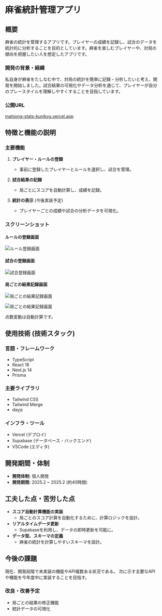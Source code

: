 # 麻雀統計管理アプリ

## 概要

麻雀の統計を管理するアプリです。プレイヤーの成績を記録し、試合のデータを統計的に分析することを目的としています。麻雀を楽しむプレイヤーや、対局の傾向を把握したい人を想定したアプリです。

### 開発の背景・経緯

私自身が麻雀をたしなむ中で、対局の統計を簡単に記録・分析したいと考え、開発を開始しました。試合結果の可視化やデータ分析を通じて、プレイヤーが自分のプレースタイルを理解しやすくすることを目指しています。

### 公開URL

[mahjong-stats-kunikyu.vercel.app](https://mahjong-stats-kunikyu.vercel.app/)

## 特徴と機能の説明

### 主要機能

1. **プレイヤー・ルールの登録**

    - 事前に登録したプレイヤーとルールを選択し、試合を管理。

2. **試合結果の記録**

    - 局ごとにスコアを自動計算し、成績を記録。

3. **統計の表示** (今後実装予定)
    - プレイヤーごとの成績や試合の分析データを可視化。

### スクリーンショット

#### ルールの登録画面

![ルール登録画面](https://scrapbox.io/files/67b8833cb3f05d212961fc08.png)

#### 試合の登録画面

![試合登録画面](https://scrapbox.io/files/67b88339494d9a1566f6fcec.png)

#### 局ごとの結果記録画面

![局ごとの結果記録画面](https://scrapbox.io/files/67b88332fbecec07b2168a02.png)

![局ごとの結果記録画面](https://scrapbox.io/files/67b883351182b3aa6145cdf7.png)

点数変動は自動計算です。

## 使用技術 (技術スタック)

### 言語・フレームワーク

- TypeScript
- React 18
- Next.js 14
- Prisma

### 主要ライブラリ

- Tailwind CSS
- Tailwind Merge
- dayjs

### インフラ・ツール

- Vercel (デプロイ)
- Supabase (データベース・バックエンド)
- VSCode (エディタ)

## 開発期間・体制

- **開発体制:** 個人開発
- **開発期間:** 2025.2 ~ 2025.2 (約40時間)

## 工夫した点・苦労した点

- **スコア自動計算機能の実装**
    - 局ごとのスコア計算を自動化するために、計算ロジックを設計。
- **リアルタイムデータ更新**
    - Supabaseを利用し、データの即時更新を可能に。
- **データ型、スキーマの定義**
    - 麻雀の統計を計算しやすいスキーマを設計。

## 今後の課題

現在、開発段階で未実装の機能やAPI複数ある状況である。
次に示す主要なAPIや機能を今年度中に実装することを目指す。

### 改良・改善予定

- 局ごとの結果の修正機能
- 統計データの可視化

<!-- This is a [Next.js](https://nextjs.org) project bootstrapped with [`create-next-app`](https://nextjs.org/docs/app/api-reference/cli/create-next-app).

## Getting Started

First, run the development server:

```bash
npm run dev
# or
yarn dev
# or
pnpm dev
# or
bun dev
```

Open [http://localhost:3000](http://localhost:3000) with your browser to see the result.

You can start editing the page by modifying `app/page.tsx`. The page auto-updates as you edit the file.

This project uses [`next/font`](https://nextjs.org/docs/app/building-your-application/optimizing/fonts) to automatically optimize and load [Geist](https://vercel.com/font), a new font family for Vercel.

## Learn More

To learn more about Next.js, take a look at the following resources:

- [Next.js Documentation](https://nextjs.org/docs) - learn about Next.js features and API.
- [Learn Next.js](https://nextjs.org/learn) - an interactive Next.js tutorial.

You can check out [the Next.js GitHub repository](https://github.com/vercel/next.js) - your feedback and contributions are welcome!

## Deploy on Vercel

The easiest way to deploy your Next.js app is to use the [Vercel Platform](https://vercel.com/new?utm_medium=default-template&filter=next.js&utm_source=create-next-app&utm_campaign=create-next-app-readme) from the creators of Next.js.

Check out our [Next.js deployment documentation](https://nextjs.org/docs/app/building-your-application/deploying) for more details. -->
